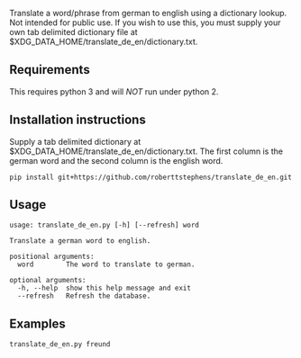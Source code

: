 Translate a word/phrase from german to english using a dictionary lookup. Not intended for public use. If you wish to use this, you must supply your own tab delimited dictionary file at $XDG\_DATA\_HOME/translate\_de\_en/dictionary.txt.

## Requirements
This requires python 3 and will _NOT_ run under python 2.

## Installation instructions

Supply a tab delimited dictionary at $XDG\_DATA\_HOME/translate\_de\_en/dictionary.txt.
The first column is the german word and the second column is the english word.

    pip install git+https://github.com/roberttstephens/translate_de_en.git


## Usage

    usage: translate_de_en.py [-h] [--refresh] word
    
    Translate a german word to english.
    
    positional arguments:
      word        The word to translate to german.
    
    optional arguments:
      -h, --help  show this help message and exit
      --refresh   Refresh the database.


## Examples

    translate_de_en.py freund

